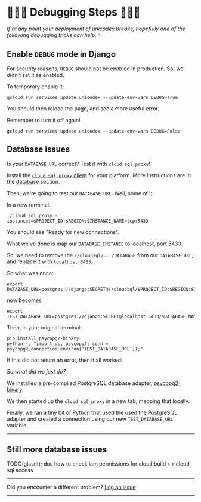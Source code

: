 # 🐛🐛🐛 Debugging Steps 🐛🐛🐛 

*If at any point your deployment of unicodex breaks, hopefully one of the following debugging tricks can help.* ✨

## Enable `DEBUG` mode in Django

For security reasons, `DEBUG` should not be enabled in production. So, we didn't set it as enabled. 

To temporary enable it:

```
gcloud run services update unicodex --update-env-vars DEBUG=True
```

You should then reload the page, and see a more useful error. 

Remember to turn it off again!

```
gcloud run services update unicodex --update-env-vars DEBUG=False
```


## Database issues

Is your `DATABASE_URL` correct? Test it with `cloud_sql_proxy`!

Install the [`cloud_sql_proxy` client](https://cloud.google.com/sql/docs/postgres/sql-proxy#install) for your platform.  More instructions are in the [database](20-setup-sql.md) section. 

Then, we're going to test our `DATABASE_URL`. Well, some of it. 

In a new terminal:

```
./cloud_sql_proxy -instances=$PROJECT_ID:$REGION:$INSTANCE_NAME=tcp:5433
```

You should see "Ready for new connections".

What we've done is map our `DATABASE_INSTANCE` to localhost, port 5433. 

So, we need to remove the `//cloudsql/.../DATABASE` from our `DATABASE_URL`, and replace it with `localhost:5433`. 

So what was once: 

```
export DATABASE_URL=postgres://django:SECRET@//cloudsql/$PROJECT_ID:$REGION:$INSTANCE_NAME/$DATABASE_NAME
```

now becomes

```
export TEST_DATABASE_URL=postgres://django:SECRET@localhost:5433/$DATABASE_NAME
```

Then, in your original terminal: 

```
pip install psycopg2-binary
python -c "import os, psycopg2; conn = psycopg2.connect(os.environ['TEST_DATABASE_URL']);"
```

If this did not return an error, then it all worked!

*So what did we just do?*

We installed a pre-compiled PostgreSQL database adapter, [psycopg2-binary](https://pypi.org/project/psycopg2-binary/). 

We then started up the `cloud_sql_proxy` in a new tab, mapping that locally. 

Finally, we ran a tiny bit of Python that used the used the PostgreSQL adapter and created a connection using our new `TEST_DATABASE_URL` variable. 

---

## Still more database issues

TODO(glasnt); doc how to check iam permissions for cloud build <-> cloud sql access

---

Did you encounter a different problem? [Log an issue](https://github.com/GoogleCloudPlatform/django-demo-app-unicodex/issues)

---
